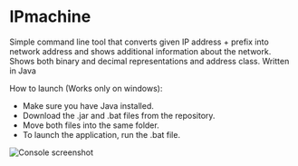 # IPmachine
Simple command line tool that converts given IP address + prefix into network address and shows additional information about the 
network. Shows both binary and decimal representations and address class. Written in Java

How to launch (Works only on windows):
- Make sure you have Java installed.
- Download the .jar and .bat files from the repository.
- Move both files into the same folder.
- To launch the application, run the .bat file.

![](https://i.gyazo.com/cd6c138af97e386a4bc2033e38cf8e60.png "Console screenshot")
